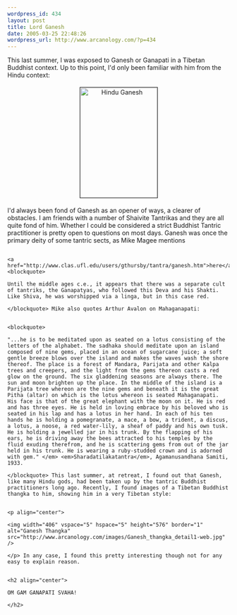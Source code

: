 ```yaml
--- 
wordpress_id: 434
layout: post
title: Lord Ganesh
date: 2005-03-25 22:48:26
wordpress_url: http://www.arcanology.com/?p=434
---
```

This last summer, I was exposed to Ganesh or Ganapati in a Tibetan Buddhist context. Up to this point, I'd only been familiar with him from the Hindu context: <p align="center">
                                                                                                                                                                                                                                                                                                                                                                                                                                                                                                                                                                                                                                                                                                          <img width="175" vspace="5" hspace="5" height="250" border="1" alt="Hindu Ganesh" src="http://www.arcanology.com/images/Ganapati.jpg" />
                                                                                                                                                                                                                                                                                                                                                                                                                                                                                                                                                                                                                                                                                                        </p> I'd always been fond of Ganesh as an opener of ways, a clearer of obstacles. I am friends with a number of Shaivite Tantrikas and they are all quite fond of him. Whether I could be considered a strict Buddhist Tantric practitioner is pretty open to questions on most days. Ganesh was once the primary deity of some tantric sects, as Mike Magee mentions 
                                                                                                                                                                                                                                                                                                                                                                                                                                                                                                                                                                                                                                                                                                        
                                                                                                                                                                                                                                                                                                                                                                                                                                                                                                                                                                                                                                                                                                        <a href="http://www.clas.ufl.edu/users/gthursby/tantra/ganesh.htm">here</a>: <blockquote>
                                                                                                                                                                                                                                                                                                                                                                                                                                                                                                                                                                                                                                                                                                          Until the middle ages c.e., it appears that there was a separate cult of tantriks, the Ganapatyas, who followed this Deva and his Shakti. Like Shiva, he was worshipped via a linga, but in this case red.
                                                                                                                                                                                                                                                                                                                                                                                                                                                                                                                                                                                                                                                                                                        </blockquote> Mike also quotes Arthur Avalon on Mahaganapati: 
                                                                                                                                                                                                                                                                                                                                                                                                                                                                                                                                                                                                                                                                                                        
                                                                                                                                                                                                                                                                                                                                                                                                                                                                                                                                                                                                                                                                                                        <blockquote>
                                                                                                                                                                                                                                                                                                                                                                                                                                                                                                                                                                                                                                                                                                          "...he is to be meditated upon as seated on a lotus consisting of the letters of the alphabet. The sadhaka should meditate upon an island composed of nine gems, placed in an ocean of sugarcane juice; a soft gentle breeze blows over the island and makes the waves wash the shore thereof. The place is a forest of Mandara, Parijata and other Kalpa trees and creepers, and the light from the gems thereon casts a red glow on the ground. The six gladdening seasons are always there. The sun and moon brighten up the place. In the middle of the island is a Parijata tree whereon are the nine gems and beneath it is the great Pitha (altar) on which is the lotus whereon is seated Mahaganapati. His face is that of the great elephant with the moon on it. He is red and has three eyes. He is held in loving embrace by his beloved who is seated in his lap and has a lotus in her hand. In each of his ten hands he is holding a pomegranate, a mace, a bow, a trident, a discus, a lotus, a noose, a red water-lily, a sheaf of paddy and his own tusk. He is holding a jewelled jar in his trunk. By the flapping of his ears, he is driving away the bees attracted to his temples by the fluid exuding therefrom, and he is scattering gems from out of the jar held in his trunk. He is wearing a ruby-studded crown and is adorned with gem." </em> <em>Sharadatilakatantra</em>, Agamanusandhana Samiti, 1933.
                                                                                                                                                                                                                                                                                                                                                                                                                                                                                                                                                                                                                                                                                                        </blockquote> This last summer, at retreat, I found out that Ganesh, like many Hindu gods, had been taken up by the tantric Buddhist practitioners long ago. Recently, I found images of a Tibetan Buddhist thangka to him, showing him in a very Tibetan style: 
                                                                                                                                                                                                                                                                                                                                                                                                                                                                                                                                                                                                                                                                                                        
                                                                                                                                                                                                                                                                                                                                                                                                                                                                                                                                                                                                                                                                                                        <p align="center">
                                                                                                                                                                                                                                                                                                                                                                                                                                                                                                                                                                                                                                                                                                          <img width="406" vspace="5" hspace="5" height="576" border="1" alt="Ganesh Thangka" src="http://www.arcanology.com/images/Ganesh_thangka_detail1-web.jpg" />
                                                                                                                                                                                                                                                                                                                                                                                                                                                                                                                                                                                                                                                                                                        </p> In any case, I found this pretty interesting though not for any easy to explain reason. 
                                                                                                                                                                                                                                                                                                                                                                                                                                                                                                                                                                                                                                                                                                        
                                                                                                                                                                                                                                                                                                                                                                                                                                                                                                                                                                                                                                                                                                        <h2 align="center">
                                                                                                                                                                                                                                                                                                                                                                                                                                                                                                                                                                                                                                                                                                          OM GAM GANAPATI SVAHA!
                                                                                                                                                                                                                                                                                                                                                                                                                                                                                                                                                                                                                                                                                                        </h2>
